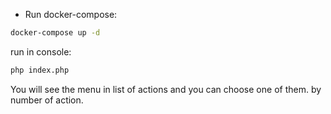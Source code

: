 
- Run docker-compose:

```bash
docker-compose up -d
```

run in console:

```bash
php index.php
```

You will see the menu in list of actions and you can choose one of them.
by number of action.



